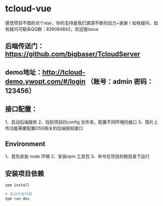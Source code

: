 # tcloud-vue

感觉项目不错的点个star，你的支持是我们源源不断的动力~谢谢！如有疑问，如有疑问可联系QQ群：839084842，欢迎提issue


## 后端传送门：https://github.com/bigbaser/TcloudServer

## demo地址：http://tcloud-demo.ywopt.com/#/login （账号：admin 密码：123456）

## 接口配置：
1、启动后端服务
2、找到项目的config 文件夹，配置不同环境的接口
3、图片上传功能需要配置OSS相关的后端授权接口

## Environment
1、首先安装 node 环境
2、安装npm 工具包
3、命令在项目的根目录下运行

## 安装项目依赖

``` bash
npm install

# 启动开发环境
npm run dev

```


